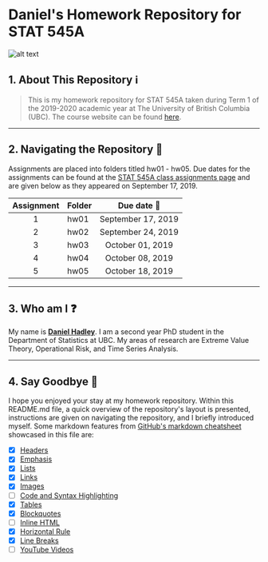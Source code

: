 # Daniel's Homework Repository for STAT 545A
![alt text](https://github.com/STAT545-UBC/STAT545-home/blob/master/content/authors/stat545/avatar.png "STAT 545A Course Logo")

## 1. About This Repository :information_source:
> This is my homework repository for STAT 545A taken during Term 1 of the 2019-2020 academic year at The University of British Columbia (UBC).  The course website can be found [here](https://stat545.stat.ubc.ca).

---

## 2. Navigating the Repository :file_folder:

Assignments are placed into folders titled hw01 - hw05.  Due dates for the assignments can be found at the [STAT 545A class assignments page](https://stat545.stat.ubc.ca/evaluation/assignments/) and are given below as they appeared on September 17, 2019.

| Assignment | Folder    | Due date :date: |           
| :--: | ---- | :-------------: |
| 1    | hw01 | September 17, 2019 | 
| 2    | hw02 | September 24, 2019 |
| 3    | hw03 | October 01, 2019   |  
| 4    | hw04 | October 08, 2019   |
| 5    | hw05 | October 18, 2019   |

---

## 3. Who am I :question:
My name is [**Daniel Hadley**](https://www.stat.ubc.ca/users/daniel-hadley).  I am a second year PhD student in the Department of Statistics at UBC.  My areas of research are Extreme Value Theory, Operational Risk, and Time Series Analysis.

---

## 4. Say Goodbye :wave:

I hope you enjoyed your stay at my homework repository.  Within this README.md file, a quick overview of the repository's layout is presented, instructions are given on navigating the repository, and I briefly introduced myself.  Some markdown features from [GitHub's markdown cheatsheet](https://github.com/adam-p/markdown-here/wiki/Markdown-Cheatsheet#lists) showcased in this file are:

- [x] [Headers](https://github.com/adam-p/markdown-here/wiki/Markdown-Cheatsheet#headers)
- [x] [Emphasis](https://github.com/adam-p/markdown-here/wiki/Markdown-Cheatsheet#emphasis)
- [x] [Lists](https://github.com/adam-p/markdown-here/wiki/Markdown-Cheatsheet#lists)
- [x] [Links](https://github.com/adam-p/markdown-here/wiki/Markdown-Cheatsheet#links)
- [x] [Images](https://github.com/adam-p/markdown-here/wiki/Markdown-Cheatsheet#images)
- [ ] [Code and Syntax Highlighting](https://github.com/adam-p/markdown-here/wiki/Markdown-Cheatsheet#code)
- [x] [Tables](https://github.com/adam-p/markdown-here/wiki/Markdown-Cheatsheet#tables)
- [x] [Blockquotes](https://github.com/adam-p/markdown-here/wiki/Markdown-Cheatsheet#blockquotes)
- [ ] [Inline HTML](https://github.com/adam-p/markdown-here/wiki/Markdown-Cheatsheet#html)
- [x] [Horizontal Rule](https://github.com/adam-p/markdown-here/wiki/Markdown-Cheatsheet#hr)
- [x] [Line Breaks](https://github.com/adam-p/markdown-here/wiki/Markdown-Cheatsheet#lines)
- [ ] [YouTube Videos](https://github.com/adam-p/markdown-here/wiki/Markdown-Cheatsheet#videos)
